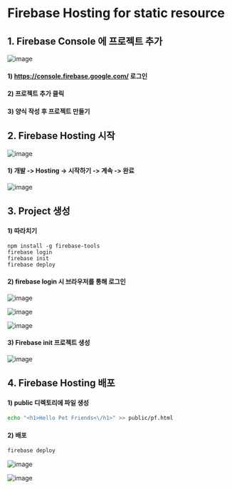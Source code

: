 # Firebase Hosting for static resource

## 1. Firebase Console 에 프로젝트 추가

![image](https://user-images.githubusercontent.com/33514304/51134690-9f0d3e00-187b-11e9-92f9-4ff499c01d0b.png)

#### 1) https://console.firebase.google.com/ 로그인
#### 2) 프로젝트 추가 클릭
#### 3) 양식 작성 후 프로젝트 만들기

## 2. Firebase Hosting 시작

![image](https://user-images.githubusercontent.com/33514304/51134785-d4b22700-187b-11e9-8025-295a4e79260b.png)

#### 1) 개발 -> Hosting -> 시작하기 -> 계속 -> 완료

![image](https://user-images.githubusercontent.com/33514304/51134822-edbad800-187b-11e9-9b6e-864327421268.png)

## 3. Project 생성

#### 1) 따라치기
```
npm install -g firebase-tools
firebase login
firebase init
firebase deploy
```

#### 2) firebase login 시 브라우저를 통해 로그인

![image](https://user-images.githubusercontent.com/33514304/51135113-a08b3600-187c-11e9-98cb-a65ad3c5fadf.png)

![image](https://user-images.githubusercontent.com/33514304/51135120-a41ebd00-187c-11e9-8c4f-cd65e12c627b.png)

![image](https://user-images.githubusercontent.com/33514304/51135135-b13bac00-187c-11e9-8f55-eb1793912adc.png)

#### 3) Firebase init 프로젝트 생성

![image](https://user-images.githubusercontent.com/33514304/51136012-caddf300-187e-11e9-948d-7694169a2088.png)

## 4. Firebase Hosting 배포

#### 1) public 디렉토리에 파일 생성

```bash
echo "<h1>Hello Pet Friends<\/h1>" >> public/pf.html
```

#### 2) 배포


```bash
firebase deploy
````

![image](https://user-images.githubusercontent.com/33514304/51136189-3d4ed300-187f-11e9-852f-33c2903d0343.png)

![image](https://user-images.githubusercontent.com/33514304/51136226-4cce1c00-187f-11e9-8673-35b9b37192f4.png)


